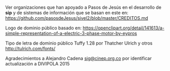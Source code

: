 Ver organizaciones que han apoyado a Pasos de Jesús en 
el desarrollo de **sip** y de sistemas de información que se basan
en este en:
	https://github.com/pasosdeJesus/sivel2/blob/master/CREDITOS.md

Logo de dominio público basado en:
	https://openclipart.org/detail/141613/a-simple-representation-of-a-electric-3-phase-motor-by-eypros

Tipo de letra de dominio público Tuffy 1.28 por Thatcher Ulrich y otros
	http://tulrich.com/fonts/

Agradecimientos a Alejandro Cadena <sig@cinep.org.co> por identificar 
actualización a DIVIPOLA 2015

